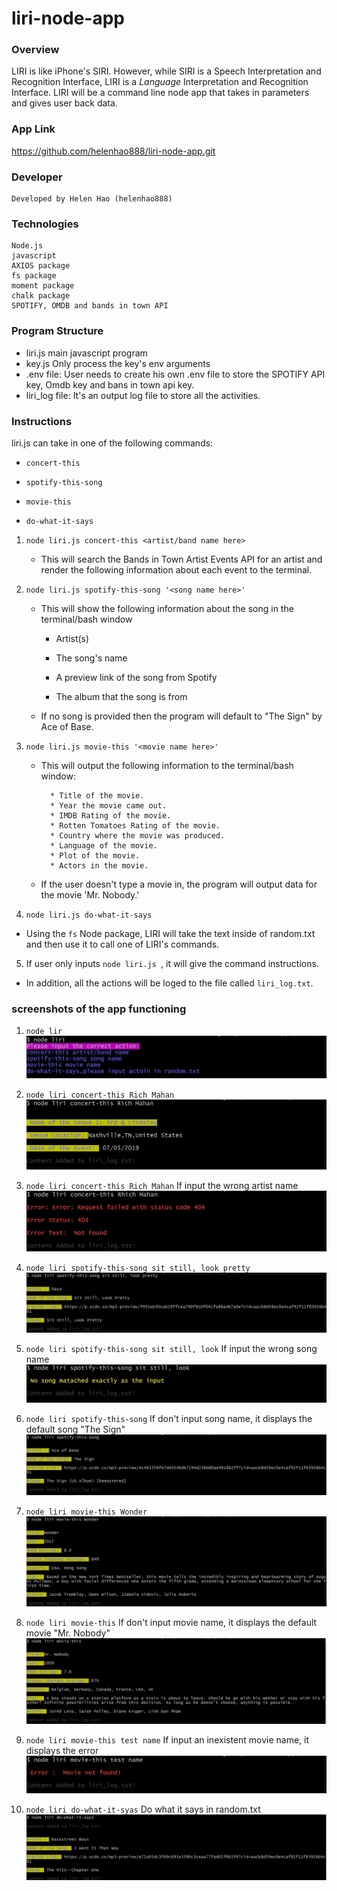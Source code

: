 # liri-node-app

### Overview

 LIRI is like iPhone's SIRI. However, while SIRI is a Speech Interpretation and Recognition Interface, LIRI is a _Language_ Interpretation and Recognition Interface. LIRI will be a command line node app that takes in parameters and gives user back data.

### App Link
https://github.com/helenhao888/liri-node-app.git

### Developer
    Developed by Helen Hao (helenhao888)
    
### Technologies
    Node.js 
    javascript
    AXIOS package
    fs package
    moment package
    chalk package
    SPOTIFY, OMDB and bands in town API

### Program Structure
  *  liri.js         main javascript program
  *  key.js          Only process the key's env arguments
  *  .env file:      User needs to create his own .env file to store the SPOTIFY API key,                    Omdb   key  and bans in town api key.
  *  liri_log file:  It's an output log file to store all the activities.

 ### Instructions
 liri.js can take in one of the following commands:

   * `concert-this`

   * `spotify-this-song`

   * `movie-this`

   * `do-what-it-says`

1. `node liri.js concert-this <artist/band name here>`

   * This will search the Bands in Town Artist Events API  for an artist and render the following information about each event to the terminal.
2. `node liri.js spotify-this-song '<song name here>'`

   * This will show the following information about the song in the terminal/bash window

     * Artist(s) 

     * The song's name

     * A preview link of the song from Spotify

     * The album that the song is from

   * If no song is provided then the program will default to "The Sign" by Ace of Base.
   
3. `node liri.js movie-this '<movie name here>'`

   * This will output the following information to the terminal/bash window:

     ```
       * Title of the movie.
       * Year the movie came out.
       * IMDB Rating of the movie.
       * Rotten Tomatoes Rating of the movie.
       * Country where the movie was produced.
       * Language of the movie.
       * Plot of the movie.
       * Actors in the movie.
     ```

   * If the user doesn't type a movie in, the program will output data for the movie 'Mr. Nobody.'
 4. `node liri.js do-what-it-says`

   * Using the `fs` Node package, LIRI will take the text inside of random.txt and then use it to call one of LIRI's commands.
 5. If user only inputs `node liri.js `, it will give the command instructions. 


* In addition, all the actions will be loged to the file called `liri_log.txt`.

### screenshots of the app functioning

 1. `node lir`
 ![no action](images/noActionImg.jpg)

 2. `node liri concert-this Rich Mahan`
 ![concert artist](images/concertImg.jpg)

 3. `node liri concert-this Rich Mahan`
 If input the wrong artist name
 ![concert artist](images/concertNotFoundImg.jpg)

 4. `node liri spotify-this-song sit still, look pretty`
 ![spotify song](images/spotifySong.jpg)
 
 5. `node liri spotify-this-song sit still, look`
 If input the wrong song name
 ![spotify song](images/spotifySongNotFound.jpg)

 6. `node liri spotify-this-song`
 If don't input song name, it displays the default song "The Sign"
 ![spotify song](images/spotifySongWithoutName.jpg)

 7. `node liri movie-this Wonder`
 ![movie movie-name](images/movie.jpg)

 8. `node liri movie-this`
 If don't input movie name, it displays the default movie "Mr. Nobody"
 ![movie movie-name](images/movieWithoutName.jpg)

 9. `node liri movie-this test name`
 If input an inexistent movie name, it displays the error
 ![movie movie-name](images/movieNotFound.jpg)
 
 10. `node liri do-what-it-syas`
 Do what it says in random.txt
 ![do what it says in random.txt](images/doWhatItSays.jpg)